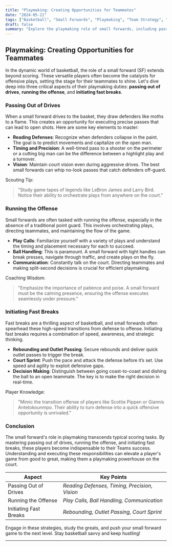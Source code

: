 ```yaml
---
title: "Playmaking: Creating Opportunities for Teammates"
date: "2024-05-21"
tags: ["Basketball", "Small Forwards", "Playmaking", "Team Strategy", "Offense", "Fast Breaks", "Coaching Tips", "Player Skills"]
draft: false
summary: "Explore the playmaking role of small forwards, including passing out of drives, running the offense, and initiating fast breaks."
---
```


## Playmaking: Creating Opportunities for Teammates

In the dynamic world of basketball, the role of a small forward (SF) extends beyond scoring. These versatile players often become the catalysts for offensive plays, setting the stage for their teammates to shine. Let's dive deep into three critical aspects of their playmaking duties: **passing out of drives**, **running the offense**, and **initiating fast breaks**.

### Passing Out of Drives

When a small forward drives to the basket, they draw defenders like moths to a flame. This creates an opportunity for executing precise passes that can lead to open shots. Here are some key elements to master:

- **Reading Defenses**: Recognize when defenders collapse in the paint. The goal is to predict movements and capitalize on the open man.
- **Timing and Precision**: A well-timed pass to a shooter on the perimeter or a cutting big man can be the difference between a highlight play and a turnover.
- **Vision**: Maintain court vision even during aggressive drives. The best small forwards can whip no-look passes that catch defenders off-guard.

Scouting Tip:
> "Study game tapes of legends like LeBron James and Larry Bird. Notice their ability to orchestrate plays from anywhere on the court."

### Running the Offense

Small forwards are often tasked with running the offense, especially in the absence of a traditional point guard. This involves orchestrating plays, directing teammates, and maintaining the flow of the game.

- **Play Calls**: Familiarize yourself with a variety of plays and understand the timing and placement necessary for each to succeed.
- **Ball Handling**: This is paramount. A small forward with tight handles can break presses, navigate through traffic, and create plays on the fly.
- **Communication**: Constantly talk on the court. Directing teammates and making split-second decisions is crucial for efficient playmaking.

Coaching Wisdom:
> "Emphasize the importance of patience and poise. A small forward must be the calming presence, ensuring the offense executes seamlessly under pressure."

### Initiating Fast Breaks

Fast breaks are a thrilling aspect of basketball, and small forwards often spearhead these high-speed transitions from defense to offense. Initiating fast breaks requires a combination of speed, awareness, and strategic thinking.

- **Rebounding and Outlet Passing**: Secure rebounds and deliver quick outlet passes to trigger the break.
- **Court Sprint**: Push the pace and attack the defense before it’s set. Use speed and agility to exploit defensive gaps.
- **Decision Making**: Distinguish between going coast-to-coast and dishing the ball to an open teammate. The key is to make the right decision in real-time.

Player Knowledge:
> "Mimic the transition offense of players like Scottie Pippen or Giannis Antetokounmpo. Their ability to turn defense into a quick offensive opportunity is unrivaled."

### Conclusion

The small forward's role in playmaking transcends typical scoring tasks. By mastering passing out of drives, running the offense, and initiating fast breaks, these players become indispensable to their Teams success. Understanding and executing these responsibilities can elevate a player's game from good to great, making them a playmaking powerhouse on the court.

| Aspect                | Key Points                                      |
|-----------------------|-------------------------------------------------|
| Passing Out of Drives | *Reading Defenses, Timing, Precision, Vision*   |
| Running the Offense   | *Play Calls, Ball Handling, Communication*      |
| Initiating Fast Breaks| *Rebounding, Outlet Passing, Court Sprint*      |

Engage in these strategies, study the greats, and push your small forward game to the next level. Stay basketball savvy and keep hustling!

---
```
